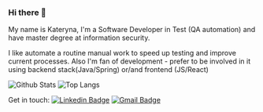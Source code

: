 ### Hi there 👋

My name is Kateryna, I'm a Software Developer in Test (QA automation) and have master degree at information security.

I like automate a routine manual work to speed up testing and improve current processes.
Also I'm fan of development - prefer to be involved in it using backend stack(Java/Spring) or/and frontend (JS/React)


![Github Stats](https://github-readme-stats.vercel.app/api?username=EkaterinaBurtseva&show_icons=true&count_private=true&include_all_commits=true&hide=stars)
![Top Langs](https://github-readme-stats.vercel.app/api/top-langs/?username=EkaterinaBurtseva&layout=compact)

Get in touch:
[![Linkedin Badge](https://img.shields.io/badge/-pedrom--reis-blue?style=flat&logo=Linkedin&logoColor=white&labelColor=blue&link=https://www.linkedin.com/in/kateryna-burtseva-31ba1092)](https://www.linkedin.com/in/kateryna-burtseva-31ba1092)
[![Gmail Badge](https://img.shields.io/badge/-pedromlsreis-c14438?style=flat&logo=Gmail&logoColor=white&labelColor=c14438&link=mailto:burcevakate@gmail.com)](mailto:burcevakate@gmail.com)

<!--
**EkaterinaBurtseva/EkaterinaBurtseva** is a ✨ _special_ ✨ repository because its `README.md` (this file) appears on your GitHub profile.

Here are some ideas to get you started:

- 🔭 I’m currently working on ...
- 🌱 I’m currently learning ...
- 👯 I’m looking to collaborate on ...
- 🤔 I’m looking for help with ...
- 💬 Ask me about ...
- 📫 How to reach me: ...
- 😄 Pronouns: ...
- ⚡ Fun fact: ...
-->
